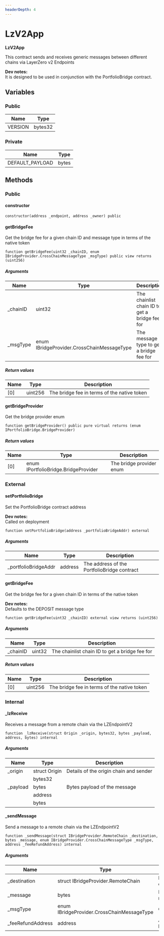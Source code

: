 ```yaml
---
headerDepth: 4
---
```


# LzV2App

**LzV2App**

This contract sends and receives generic messages between different chains via LayerZero v2 Endpoints

**Dev notes:** \
It is designed to be used in conjunction with the PortfolioBridge contract.

## Variables

### Public

| Name | Type |
| --- | --- |
| VERSION | bytes32 |

### Private

| Name | Type |
| --- | --- |
| DEFAULT_PAYLOAD | bytes |

## Methods

### Public

#### constructor

```solidity:no-line-numbers
constructor(address _endpoint, address _owner) public
```

#### getBridgeFee

Get the bridge fee for a given chain ID and message type in terms of the native token

```solidity:no-line-numbers
function getBridgeFee(uint32 _chainID, enum IBridgeProvider.CrossChainMessageType _msgType) public view returns (uint256)
```

##### Arguments

| Name | Type | Description |
| ---- | ---- | ----------- |
| _chainID | uint32 | The chainlist chain ID to get a bridge fee for |
| _msgType | enum IBridgeProvider.CrossChainMessageType | The message type to get a bridge fee for |

##### Return values

| Name | Type | Description |
| ---- | ---- | ----------- |
| [0] | uint256 | The bridge fee in terms of the native token |

#### getBridgeProvider

Get the bridge provider enum

```solidity:no-line-numbers
function getBridgeProvider() public pure virtual returns (enum IPortfolioBridge.BridgeProvider)
```

##### Return values

| Name | Type | Description |
| ---- | ---- | ----------- |
| [0] | enum IPortfolioBridge.BridgeProvider | The bridge provider enum |

### External

#### setPortfolioBridge

Set the PortfolioBridge contract address

**Dev notes:** \
Called on deployment

```solidity:no-line-numbers
function setPortfolioBridge(address _portfolioBridgeAddr) external
```

##### Arguments

| Name | Type | Description |
| ---- | ---- | ----------- |
| _portfolioBridgeAddr | address | The address of the PortfolioBridge contract |

#### getBridgeFee

Get the bridge fee for a given chain ID in terms of the native token

**Dev notes:** \
Defaults to the DEPOSIT message type

```solidity:no-line-numbers
function getBridgeFee(uint32 _chainID) external view returns (uint256)
```

##### Arguments

| Name | Type | Description |
| ---- | ---- | ----------- |
| _chainID | uint32 | The chainlist chain ID to get a bridge fee for |

##### Return values

| Name | Type | Description |
| ---- | ---- | ----------- |
| [0] | uint256 | The bridge fee in terms of the native token |

### Internal

#### _lzReceive

Receives a message from a remote chain via the LZEndpointV2

```solidity:no-line-numbers
function _lzReceive(struct Origin _origin, bytes32, bytes _payload, address, bytes) internal
```

##### Arguments

| Name | Type | Description |
| ---- | ---- | ----------- |
| _origin | struct Origin | Details of the origin chain and sender |
|  | bytes32 |  |
| _payload | bytes | Bytes payload of the message |
|  | address |  |
|  | bytes |  |

#### _sendMessage

Send a message to a remote chain via the LZEndpointV2

```solidity:no-line-numbers
function _sendMessage(struct IBridgeProvider.RemoteChain _destination, bytes _message, enum IBridgeProvider.CrossChainMessageType _msgType, address _feeRefundAddress) internal
```

##### Arguments

| Name | Type | Description |
| ---- | ---- | ----------- |
| _destination | struct IBridgeProvider.RemoteChain | Details of the destination chain and contract |
| _message | bytes | Bytes payload of the message |
| _msgType | enum IBridgeProvider.CrossChainMessageType | CrossChainMessageType |
| _feeRefundAddress | address | Address to refund the bridge fee (if any) |

